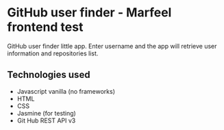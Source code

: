 # GitHub user finder - Marfeel frontend test

GitHub user finder little app. Enter username and the app will retrieve user information and repositories list.

## Technologies used

- Javascript vanilla (no frameworks)
- HTML
- CSS
- Jasmine (for testing)
- Git Hub REST API v3
